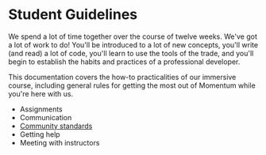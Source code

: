 # Student Guidelines

We spend a lot of time together over the course of twelve weeks. We've got a lot of work to do! You'll be introduced to a lot of new concepts, you'll write (and read) a lot of code, you'll learn to use the tools of the trade, and you'll begin to establish the habits and practices of a professional developer.

This documentation covers the how-to practicalities of our immersive course, including general rules for getting the most out of Momentum while you're here with us.

- Assignments
- Communication
- [Community standards](community-standards.md)
- Getting help
- Meeting with instructors